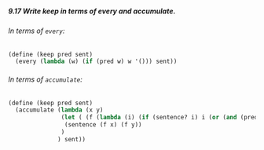 ##### 9.17  Write keep in terms of every and accumulate.

###### In terms of `every`:
```Scheme
(define (keep pred sent)
  (every (lambda (w) (if (pred w) w '())) sent))
```

###### In terms of `accumulate`:
```Scheme
(define (keep pred sent)
  (accumulate (lambda (x y)
               (let ( (f (lambda (i) (if (sentence? i) i (or (and (pred i) i) '())))) )
                (sentence (f x) (f y))
               )
              ) sent))
```
